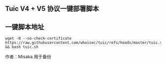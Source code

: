 ## Tuic V4 + V5 协议一键部署脚本

## 一键脚本地址

```shell
wget -N --no-check-certificate https://raw.githubusercontent.com/whoisec/tuic/refs/heads/master/tuic.sh && bash tuic.sh
```

作者：Misaka 用于备份

